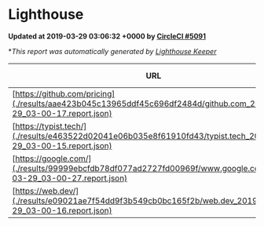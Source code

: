 
# Lighthouse

**Updated at 2019-03-29 03:06:32 +0000 by [CircleCI #5091](https://circleci.com/gh/ItinerisLtd/lighthouse-keeper-example/5091)**

**This report was automatically generated by [Lighthouse Keeper](https://github.com/itinerisltd/lighthouse-keeper)*

| URL | Performance | Accessibility | Best Practices | SEO | PWA | Updated At |
| --- | --- | --- | --- | --- | --- | --- |
| [https://github.com/pricing](./results/aae423b045c13965ddf45c696df2484d/github.com_2019-03-29_03-00-17.report.json) | 0.87 | 0.89 | 0.93 | 0.9 | 0.58 | 2019-03-29T03:00:17.214Z |
| [https://typist.tech/](./results/e463522d02041e06b035e8f61910fd43/typist.tech_2019-03-29_03-00-15.report.json) | 1 |  |  |  |  | 2019-03-29T03:00:15.037Z |
| [https://google.com/](./results/99999ebcfdb78df077ad2727fd00969f/www.google.com_2019-03-29_03-00-27.report.json) | 0.95 | 0.71 | 0.93 | 0.82 | 0.58 | 2019-03-29T03:00:27.217Z |
| [https://web.dev/](./results/e09021ae7f54dd9f3b549cb0bc165f2b/web.dev_2019-03-29_03-00-16.report.json) | 0.95 | 0.93 | 1 | 0.96 | 1 | 2019-03-29T03:00:16.095Z |

